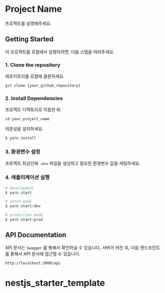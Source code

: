 # Project Name

프로젝트를 설명해주세요.

## Getting Started

이 프로젝트를 로컬에서 실행하려면, 다음 스텝을 따라주세요.

### 1. Clone the repository

레포지토리를 로컬에 클론하세요.

```bash
git clone {your_github_repository}
```

### 2. Install Dependencies

프로젝트 디렉토리로 이동한 뒤

```
cd your_project_name
```

의존성을 설치하세요.

```bash
$ yarn install
```

### 3. 환경변수 설정

프로젝트 최상단에 `.env` 파일을 생성하고 필요한 환경변수 값을 세팅하세요.

### 4. 애플리케이션 실행

```bash
# development
$ yarn start

# watch mode
$ yarn start:dev

# production mode
$ yarn start:prod
```

## API Documentation

API 문서는 `Swagger` 를 통해서 확인하실 수 있습니다. 서버가 켜진 후, 다음 엔드포인트를 통해서 API 문서에 접근할 수 있습니다.

```bash
http://localhost:3000/api
```
# nestjs_starter_template
